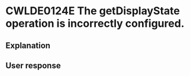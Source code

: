 # CWLDE0124E The getDisplayState operation is incorrectly configured.

## Explanation

## User response